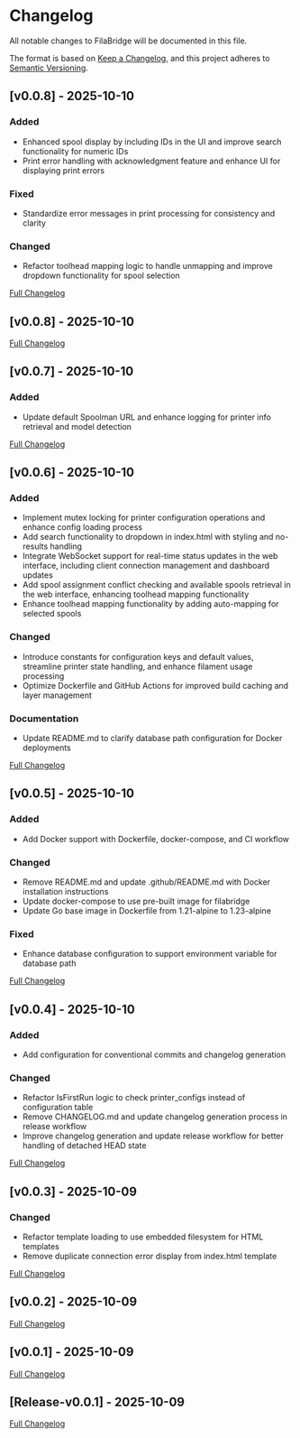 # Changelog

All notable changes to FilaBridge will be documented in this file.

The format is based on [Keep a Changelog](https://keepachangelog.com/en/1.0.0/),
and this project adheres to [Semantic Versioning](https://semver.org/spec/v2.0.0.html).

## [v0.0.8] - 2025-10-10

### Added
- Enhanced spool display by including IDs in the UI and improve search functionality for numeric IDs
- Print error handling with acknowledgment feature and enhance UI for displaying print errors

### Fixed
- Standardize error messages in print processing for consistency and clarity

### Changed
- Refactor toolhead mapping logic to handle unmapping and improve dropdown functionality for spool selection

[Full Changelog](https://github.com/needo37/filabridge/compare/v0.0.7...v0.0.8)

## [v0.0.8] - 2025-10-10

[Full Changelog](https://github.com/needo37/filabridge/compare/v0.0.7...v0.0.8)




## [v0.0.7] - 2025-10-10

### Added
- Update default Spoolman URL and enhance logging for printer info retrieval and model detection

[Full Changelog](https://github.com/needo37/filabridge/compare/v0.0.6...v0.0.7)

## [v0.0.6] - 2025-10-10

### Added
- Implement mutex locking for printer configuration operations and enhance config loading process
- Add search functionality to dropdown in index.html with styling and no-results handling
- Integrate WebSocket support for real-time status updates in the web interface, including client connection management and dashboard updates
- Add spool assignment conflict checking and available spools retrieval in the web interface, enhancing toolhead mapping functionality
- Enhance toolhead mapping functionality by adding auto-mapping for selected spools

### Changed
- Introduce constants for configuration keys and default values, streamline printer state handling, and enhance filament usage processing
- Optimize Dockerfile and GitHub Actions for improved build caching and layer management

### Documentation
- Update README.md to clarify database path configuration for Docker deployments

[Full Changelog](https://github.com/needo37/filabridge/compare/v0.0.5...v0.0.6)

## [v0.0.5] - 2025-10-10

### Added
- Add Docker support with Dockerfile, docker-compose, and CI workflow

### Changed
- Remove README.md and update .github/README.md with Docker installation instructions
- Update docker-compose to use pre-built image for filabridge
- Update Go base image in Dockerfile from 1.21-alpine to 1.23-alpine

### Fixed
- Enhance database configuration to support environment variable for database path

[Full Changelog](https://github.com/needo37/filabridge/compare/v0.0.4...v0.0.5)

## [v0.0.4] - 2025-10-10

### Added
- Add configuration for conventional commits and changelog generation

### Changed
- Refactor IsFirstRun logic to check printer_configs instead of configuration table
- Remove CHANGELOG.md and update changelog generation process in release workflow
- Improve changelog generation and update release workflow for better handling of detached HEAD state

[Full Changelog](https://github.com/needo37/filabridge/compare/v0.0.3...v0.0.4)

## [v0.0.3] - 2025-10-09

### Changed
- Refactor template loading to use embedded filesystem for HTML templates
- Remove duplicate connection error display from index.html template

[Full Changelog](https://github.com/needo37/filabridge/compare/v0.0.2...v0.0.3)

## [v0.0.2] - 2025-10-09

[Full Changelog](https://github.com/needo37/filabridge/compare/v0.0.1...v0.0.2)

## [v0.0.1] - 2025-10-09

[Full Changelog](https://github.com/needo37/filabridge/compare/Release-v0.0.1...v0.0.1)

## [Release-v0.0.1] - 2025-10-09

[Full Changelog](https://github.com/needo37/filabridge/compare/Release-v0.0.1...Release-v0.0.1)